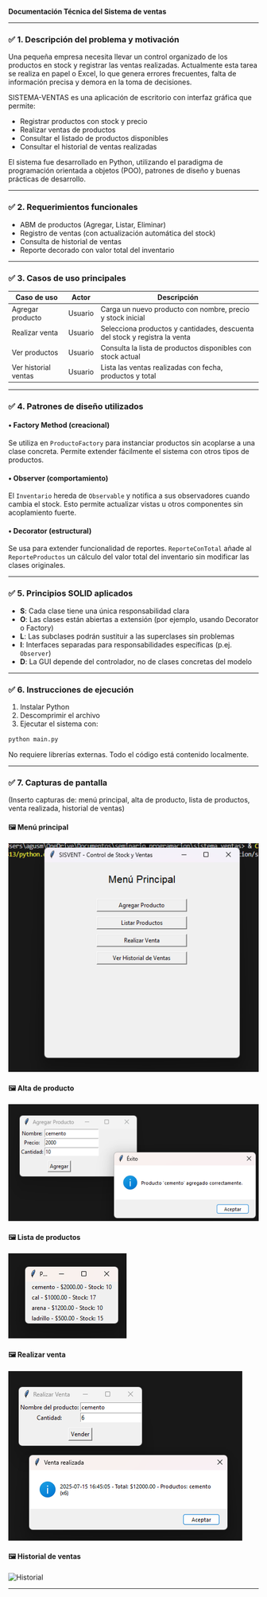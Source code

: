 **Documentación Técnica del Sistema de ventas**

---

### ✅ 1. Descripción del problema y motivación

Una pequeña empresa necesita llevar un control organizado de los productos en stock y registrar las ventas realizadas. Actualmente esta tarea se realiza en papel o Excel, lo que genera errores frecuentes, falta de información precisa y demora en la toma de decisiones.

SISTEMA-VENTAS es una aplicación de escritorio con interfaz gráfica que permite:
- Registrar productos con stock y precio
- Realizar ventas de productos
- Consultar el listado de productos disponibles
- Consultar el historial de ventas realizadas

El sistema fue desarrollado en Python, utilizando el paradigma de programación orientada a objetos (POO), patrones de diseño y buenas prácticas de desarrollo.

---

### ✅ 2. Requerimientos funcionales

- ABM de productos (Agregar, Listar, Eliminar)
- Registro de ventas (con actualización automática del stock)
- Consulta de historial de ventas
- Reporte decorado con valor total del inventario

---

### ✅ 3. Casos de uso principales

| Caso de uso          | Actor   | Descripción                                                                 |
|----------------------|---------|------------------------------------------------------------------------------|
| Agregar producto     | Usuario | Carga un nuevo producto con nombre, precio y stock inicial                  |
| Realizar venta       | Usuario | Selecciona productos y cantidades, descuenta del stock y registra la venta  |
| Ver productos        | Usuario | Consulta la lista de productos disponibles con stock actual                  |
| Ver historial ventas | Usuario | Lista las ventas realizadas con fecha, productos y total                    |

---

### ✅ 4. Patrones de diseño utilizados

#### • Factory Method (creacional)
Se utiliza en `ProductoFactory` para instanciar productos sin acoplarse a una clase concreta. Permite extender fácilmente el sistema con otros tipos de productos.

#### • Observer (comportamiento)
El `Inventario` hereda de `Observable` y notifica a sus observadores cuando cambia el stock. Esto permite actualizar vistas u otros componentes sin acoplamiento fuerte.

#### • Decorator (estructural)
Se usa para extender funcionalidad de reportes. `ReporteConTotal` añade al `ReporteProductos` un cálculo del valor total del inventario sin modificar las clases originales.

---

### ✅ 5. Principios SOLID aplicados

- **S**: Cada clase tiene una única responsabilidad clara
- **O**: Las clases están abiertas a extensión (por ejemplo, usando Decorator o Factory)
- **L**: Las subclases podrán sustituir a las superclases sin problemas
- **I**: Interfaces separadas para responsabilidades específicas (p.ej. `Observer`)
- **D**: La GUI depende del controlador, no de clases concretas del modelo

---

### ✅ 6. Instrucciones de ejecución

1. Instalar Python
2. Descomprimir el archivo 
3. Ejecutar el sistema con:
```bash
python main.py
```

No requiere librerías externas. Todo el código está contenido localmente.

---

### ✅ 7. Capturas de pantalla

(Inserto capturas de: menú principal, alta de producto, lista de productos, venta realizada, historial de ventas)
#### 🖼️ Menú principal
![Menú principal](./img/MenuPrincipal.png)

#### 🖼️ Alta de producto
![Alta producto](./img/agregarProducto.png)

#### 🖼️ Lista de productos
![Lista productos](./img/listarProductos.png)

#### 🖼️ Realizar venta
![Venta](./img/realizarVenta.png)

#### 🖼️ Historial de ventas
![Historial](./img/HistorialVentas.pngs)

---

